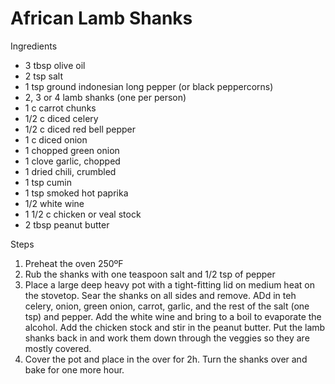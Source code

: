 # African Lamb Shanks

Ingredients

* 3 tbsp olive oil
* 2 tsp salt
* 1 tsp ground indonesian long pepper \(or black peppercorns\)
* 2, 3 or 4 lamb shanks \(one per person\)
* 1 c carrot chunks
* 1/2 c diced celery
* 1/2 c diced red bell pepper
* 1 c diced onion
* 1 chopped green onion
* 1 clove garlic, chopped
* 1 dried chili, crumbled
* 1 tsp cumin
* 1 tsp smoked hot paprika
* 1/2 white wine
* 1 1/2 c chicken or veal stock
* 2 tbsp peanut butter

Steps

1. Preheat the oven 250ºF
2. Rub the shanks with one teaspoon salt and 1/2 tsp of pepper
3. Place a large deep heavy pot with a tight-fitting lid on medium heat on the stovetop.  Sear the shanks on all sides and remove. ADd in teh celery, onion, green onion, carrot, garlic, and the rest of the salt \(one tsp\) and pepper. Add the white wine and bring to a boil to evaporate the alcohol.  Add the chicken stock and stir in the peanut butter. Put the lamb shanks back in and work them down through the veggies so they are mostly covered.  
4. Cover the pot and place in the over for 2h.  Turn the shanks over and bake for one more hour.

